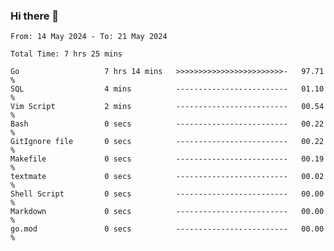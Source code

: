 ### Hi there 👋

<!--
**zhumeme/zhumeme** is a ✨ _special_ ✨ repository because its `README.md` (this file) appears on your GitHub profile.

Here are some ideas to get you started:

- 🔭 I’m currently working on ...
- 🌱 I’m currently learning ...
- 👯 I’m looking to collaborate on ...
- 🤔 I’m looking for help with ...
- 💬 Ask me about ...
- 📫 How to reach me: ...
- 😄 Pronouns: ...
- ⚡ Fun fact: ...
-->

<!--START_SECTION:waka-->

```all_time
From: 14 May 2024 - To: 21 May 2024

Total Time: 7 hrs 25 mins

Go                   7 hrs 14 mins   >>>>>>>>>>>>>>>>>>>>>>>>-   97.71 %
SQL                  4 mins          -------------------------   01.10 %
Vim Script           2 mins          -------------------------   00.54 %
Bash                 0 secs          -------------------------   00.22 %
GitIgnore file       0 secs          -------------------------   00.22 %
Makefile             0 secs          -------------------------   00.19 %
textmate             0 secs          -------------------------   00.02 %
Shell Script         0 secs          -------------------------   00.00 %
Markdown             0 secs          -------------------------   00.00 %
go.mod               0 secs          -------------------------   00.00 %
```

<!--END_SECTION:waka-->
